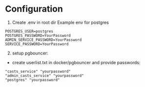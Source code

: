 # Configuration
1.  Create .env in root dir
Example env for postgres
```env
POSTGRES_USER=postgres
POSTGRES_PASSWORD=YourPassword
ADMIN_SERVICE_PASSWORD=YourPassword
SERVICE_PASSWORD=YourPassword
```

2. setup pgbouncer:
* create userlist.txt in docker/pgbouncer and provide passwords: 
```
"casts_service" "yourpassword"
"admin_casts_service" "yourpassword"
"postgres" "yourpassword"
```